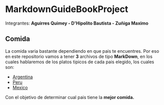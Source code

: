 # MarkdownGuideBookProject
Integrantes: **Aguirres Quimey - D'Hipolito Bautista - Zuñiga Maximo**

## Comida

La comida varia bastante dependiendo en que pais te encuentres. Por eso en este repositorio vamos a tener **3** archivos de tipo **MarkDown**, en los cuales hablaremos de los platos tipicos de cada pais elegido, los cuales son:

* [Argentina](https://github.com/DHipo/MarkdownGuideBookProject/blob/main/Comida%20Argentina.md)
* [Peru](https://github.com/DHipo/MarkdownGuideBookProject/blob/main/Comida%20Peruana.md)
* [Mexico](https://github.com/DHipo/MarkdownGuideBookProject/blob/main/Comida%20Mexicana.md)

Con el objetivo de determinar cual pais tiene la **mejor comida.**
